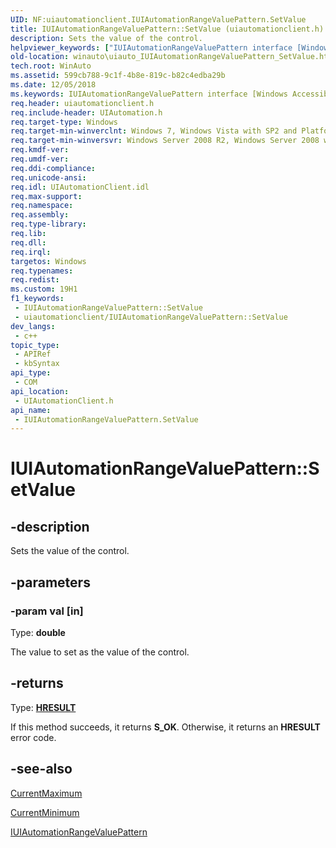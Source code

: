 ```yaml
---
UID: NF:uiautomationclient.IUIAutomationRangeValuePattern.SetValue
title: IUIAutomationRangeValuePattern::SetValue (uiautomationclient.h)
description: Sets the value of the control.
helpviewer_keywords: ["IUIAutomationRangeValuePattern interface [Windows Accessibility]","SetValue method","IUIAutomationRangeValuePattern.SetValue","IUIAutomationRangeValuePattern::SetValue","SetValue","SetValue method [Windows Accessibility]","SetValue method [Windows Accessibility]","IUIAutomationRangeValuePattern interface","uiauto.uiauto_IUIAutomationRangeValuePattern_SetValue","uiauto_IUIAutomationRangeValuePattern_SetValue","uiautomationclient/IUIAutomationRangeValuePattern::SetValue","winauto.uiauto_IUIAutomationRangeValuePattern_SetValue"]
old-location: winauto\uiauto_IUIAutomationRangeValuePattern_SetValue.htm
tech.root: WinAuto
ms.assetid: 599cb788-9c1f-4b8e-819c-b82c4edba29b
ms.date: 12/05/2018
ms.keywords: IUIAutomationRangeValuePattern interface [Windows Accessibility],SetValue method, IUIAutomationRangeValuePattern.SetValue, IUIAutomationRangeValuePattern::SetValue, SetValue, SetValue method [Windows Accessibility], SetValue method [Windows Accessibility],IUIAutomationRangeValuePattern interface, uiauto.uiauto_IUIAutomationRangeValuePattern_SetValue, uiauto_IUIAutomationRangeValuePattern_SetValue, uiautomationclient/IUIAutomationRangeValuePattern::SetValue, winauto.uiauto_IUIAutomationRangeValuePattern_SetValue
req.header: uiautomationclient.h
req.include-header: UIAutomation.h
req.target-type: Windows
req.target-min-winverclnt: Windows 7, Windows Vista with SP2 and Platform Update for Windows Vista, Windows XP with SP3 and Platform Update for Windows Vista [desktop apps only]
req.target-min-winversvr: Windows Server 2008 R2, Windows Server 2008 with SP2 and Platform Update for Windows Server 2008, Windows Server 2003 with SP2 and Platform Update for Windows Server 2008 [desktop apps only]
req.kmdf-ver: 
req.umdf-ver: 
req.ddi-compliance: 
req.unicode-ansi: 
req.idl: UIAutomationClient.idl
req.max-support: 
req.namespace: 
req.assembly: 
req.type-library: 
req.lib: 
req.dll: 
req.irql: 
targetos: Windows
req.typenames: 
req.redist: 
ms.custom: 19H1
f1_keywords:
 - IUIAutomationRangeValuePattern::SetValue
 - uiautomationclient/IUIAutomationRangeValuePattern::SetValue
dev_langs:
 - c++
topic_type:
 - APIRef
 - kbSyntax
api_type:
 - COM
api_location:
 - UIAutomationClient.h
api_name:
 - IUIAutomationRangeValuePattern.SetValue
---
```


# IUIAutomationRangeValuePattern::SetValue


## -description

Sets the value of the control.

## -parameters

### -param val [in]

Type: <b>double</b>

The value to set as the value of the control.

## -returns

Type: <b><a href="/windows/desktop/WinProg/windows-data-types">HRESULT</a></b>

If this method succeeds, it returns <b>S_OK</b>. Otherwise, it returns an <b>HRESULT</b> error code.

## -see-also

<a href="/windows/desktop/api/uiautomationclient/nf-uiautomationclient-iuiautomationrangevaluepattern-get_currentmaximum">CurrentMaximum</a>



<a href="/windows/desktop/api/uiautomationclient/nf-uiautomationclient-iuiautomationrangevaluepattern-get_currentminimum">CurrentMinimum</a>



<a href="/windows/desktop/api/uiautomationclient/nn-uiautomationclient-iuiautomationrangevaluepattern">IUIAutomationRangeValuePattern</a>